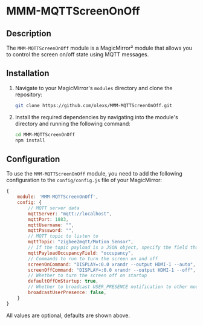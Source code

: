 # MMM-MQTTScreenOnOff

## Description
The `MMM-MQTTScreenOnOff` module is a MagicMirror² module that allows you to control the screen on/off state using MQTT messages.

## Installation
1. Navigate to your MagicMirror's `modules` directory and clone the repository:
    ```bash
    git clone https://github.com/olexs/MMM-MQTTScreenOnOff.git
    ```
2. Install the required dependencies by navigating into the module's directory and running the following command:
    ```bash
    cd MMM-MQTTScreenOnOff
    npm install
    ```

## Configuration
To use the `MMM-MQTTScreenOnOff` module, you need to add the following configuration to the `config/config.js` file of your MagicMirror:

```js
{
    module: 'MMM-MQTTScreenOnOff',
    config: {
        // MQTT server data
        mqttServer: "mqtt://localhost",
        mqttPort: 1883,
        mqttUsername: "",
        mqttPassword: "",
        // MQTT topic to listen to
        mqttTopic: "zigbee2mqtt/Motion Sensor",
        // If the topic payload is a JSON object, specify the field that contains the occupancy boolean. If this is not set, the entire payload is treated as a boolean.
        mqttPayloadOccupancyField: "occupancy",
        // Commands to run to turn the screen on and off
        screenOnCommand: "DISPLAY=:0.0 xrandr --output HDMI-1 --auto",
        screenOffCommand: "DISPLAY=:0.0 xrandr --output HDMI-1 --off",
        // Whether to turn the screen off on startup
        defaultOffOnStartup: true,
        // Whether to broadcast USER_PRESENCE notification to other modules when the screen is turned on and off (boolean payload)
        broadcastUserPresence: false,
    }
}
```

All values are optional, defaults are shown above.
